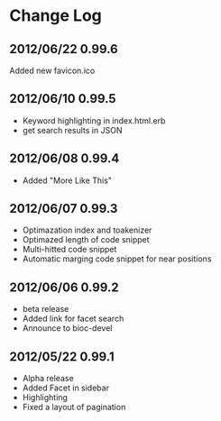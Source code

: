 # Change Log
## 2012/06/22 0.99.6
Added new favicon.ico

## 2012/06/10 0.99.5
* Keyword highlighting in index.html.erb
* get search results in JSON

## 2012/06/08 0.99.4
* Added "More Like This"

## 2012/06/07 0.99.3
* Optimazation index and toakenizer
* Optimazed length of code snippet
* Multi-hitted code snippet
* Automatic marging code snippet for near positions

## 2012/06/06 0.99.2
* beta release
* Added link for facet search
* Announce to bioc-devel

## 2012/05/22 0.99.1
* Alpha release
* Added Facet in sidebar 
* Highlighting
* Fixed a layout of pagination
